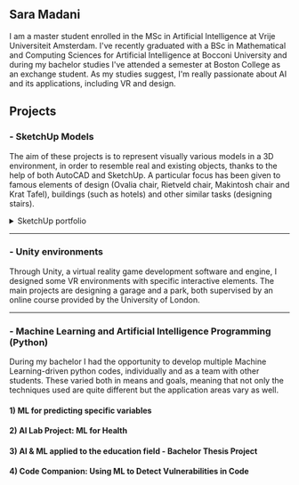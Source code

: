 ## Sara Madani
I am a master student enrolled in the MSc in Artificial Intelligence at Vrije Universiteit Amsterdam. I've recently graduated with a BSc in Mathematical and Computing Sciences for Artificial Intelligence at Bocconi University and during my bachelor studies I've attended a semester at Boston College as an exchange student. As my studies suggest, I'm really passionate about AI and its applications, including VR and design.

## Projects
### - SketchUp Models
The aim of these projects is to represent visually various models in a 3D environment, in order to resemble real and existing objects, thanks to the help of both AutoCAD and SketchUp. A particular focus has been given to famous elements of design (Ovalia chair, Rietveld chair, Makintosh chair and Krat Tafel), buildings (such as hotels) and other similar tasks (designing stairs).

<details>
<summary>SketchUp portfolio</summary>
  
- [Ovalia Chair](https://app.sketchup.com/share/tc/northAmerica/bRvSjicGOM0?stoken=emlKmnN9ikRNTocJSU1debQ3ws8H8GBrTFHBi3zP_P75AWs6F39EqVQOTT2zlPD8&source=web)
- [Rietveld design objects (chair and table)](https://app.sketchup.com/share/tc/northAmerica/3K9jWbMGZrk?stoken=ALGCX_4e9iFRsIVt4V76WARgrvyLzlf3qYdyds1VqvWDJjMutuKVUPT10Ig2gAaw&source=web)
- [Mackintosh Chair](https://app.sketchup.com/share/tc/northAmerica/QSPsGnbz4BI?stoken=1xd69B_iikC9wLWY6NnZpghXl4U2BMqMFCi8O0uSG-fV64JMEXNzaU5VnlUYhOEg&source=web)
- [Krat Tafel](https://app.sketchup.com/share/tc/northAmerica/pLZPwdBxQXo?stoken=iGDoBH46OzMhYaPwF0sDj6RbcsKtpeX8laXwh4ZoMXSmCt_U4VNy7dP6LsDx1pqw&source=web)
- [Hotel design](https://app.sketchup.com/share/tc/northAmerica/5s30q9s9k2s?stoken=c5jd2ILgEEpqdeWy9PRHM9r2Afnqc2gYb0RjHOn8Ba1xUMUB6khT0WFF8EUwwUiT&source=web)
- [Stairs project](https://app.sketchup.com/share/tc/northAmerica/Tvs2qkL1miU?stoken=zZah1tkaDlEQD0sH2GSHDHiPWSyl_w1aVdxE313KbmSJ5kYqVzqH-6ZFUT8zKh6d&source=web)
</details>

---
### - Unity environments
Through Unity, a virtual reality game development software and engine, I designed some VR environments with specific interactive elements. The main projects are designing a garage and a park, both supervised by an online course provided by the University of London.

---
### - Machine Learning and Artificial Intelligence Programming (Python)
During my bachelor I had the opportunity to develop multiple Machine Learning-driven python codes, individually and as a team with other students. These varied both in means and goals, meaning that not only the techniques used are quite different but the application areas vary as well.

#### 1) ML for predicting specific variables

#### 2) AI Lab Project: ML for Health

#### 3) AI & ML applied to the education field - Bachelor Thesis Project

#### 4) Code Companion: Using ML to Detect Vulnerabilities in Code


<!--
**madanisara/madanisara** is a ✨ _special_ ✨ repository because its `README.md` (this file) appears on your GitHub profile.
